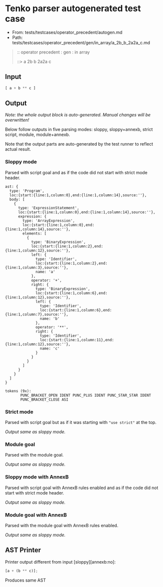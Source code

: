 # Tenko parser autogenerated test case

- From: tests/testcases/operator_precedent/autogen.md
- Path: tests/testcases/operator_precedent/gen/in_array/a_2b_b_2a2a_c.md

> :: operator precedent : gen : in array
>
> ::> a 2b b 2a2a c

## Input


`````js
[ a + b ** c ]
`````

## Output

_Note: the whole output block is auto-generated. Manual changes will be overwritten!_

Below follow outputs in five parsing modes: sloppy, sloppy+annexb, strict script, module, module+annexb.

Note that the output parts are auto-generated by the test runner to reflect actual result.

### Sloppy mode

Parsed with script goal and as if the code did not start with strict mode header.

`````
ast: {
  type: 'Program',
  loc:{start:{line:1,column:0},end:{line:1,column:14},source:''},
  body: [
    {
      type: 'ExpressionStatement',
      loc:{start:{line:1,column:0},end:{line:1,column:14},source:''},
      expression: {
        type: 'ArrayExpression',
        loc:{start:{line:1,column:0},end:{line:1,column:14},source:''},
        elements: [
          {
            type: 'BinaryExpression',
            loc:{start:{line:1,column:2},end:{line:1,column:12},source:''},
            left: {
              type: 'Identifier',
              loc:{start:{line:1,column:2},end:{line:1,column:3},source:''},
              name: 'a'
            },
            operator: '+',
            right: {
              type: 'BinaryExpression',
              loc:{start:{line:1,column:6},end:{line:1,column:12},source:''},
              left: {
                type: 'Identifier',
                loc:{start:{line:1,column:6},end:{line:1,column:7},source:''},
                name: 'b'
              },
              operator: '**',
              right: {
                type: 'Identifier',
                loc:{start:{line:1,column:11},end:{line:1,column:12},source:''},
                name: 'c'
              }
            }
          }
        ]
      }
    }
  ]
}

tokens (9x):
       PUNC_BRACKET_OPEN IDENT PUNC_PLUS IDENT PUNC_STAR_STAR IDENT
       PUNC_BRACKET_CLOSE ASI
`````

### Strict mode

Parsed with script goal but as if it was starting with `"use strict"` at the top.

_Output same as sloppy mode._

### Module goal

Parsed with the module goal.

_Output same as sloppy mode._

### Sloppy mode with AnnexB

Parsed with script goal with AnnexB rules enabled and as if the code did not start with strict mode header.

_Output same as sloppy mode._

### Module goal with AnnexB

Parsed with the module goal with AnnexB rules enabled.

_Output same as sloppy mode._

## AST Printer

Printer output different from input [sloppy][annexb:no]:

````js
[a + (b ** c)];
````

Produces same AST
